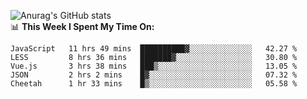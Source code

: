 
![Anurag's GitHub stats](https://github-readme-stats.vercel.app/api?username=supergczh&show_icons=true&theme=radical)
<br />
📊 **This Week I Spent My Time On:**

<!--START_SECTION:waka-->
```text
JavaScript   11 hrs 49 mins  ██████████▓░░░░░░░░░░░░░░   42.27 % 
LESS         8 hrs 36 mins   ███████▓░░░░░░░░░░░░░░░░░   30.80 % 
Vue.js       3 hrs 38 mins   ███▒░░░░░░░░░░░░░░░░░░░░░   13.05 % 
JSON         2 hrs 2 mins    █▓░░░░░░░░░░░░░░░░░░░░░░░   07.32 % 
Cheetah      1 hr 33 mins    █▒░░░░░░░░░░░░░░░░░░░░░░░   05.58 % 
```
<!--END_SECTION:waka-->
